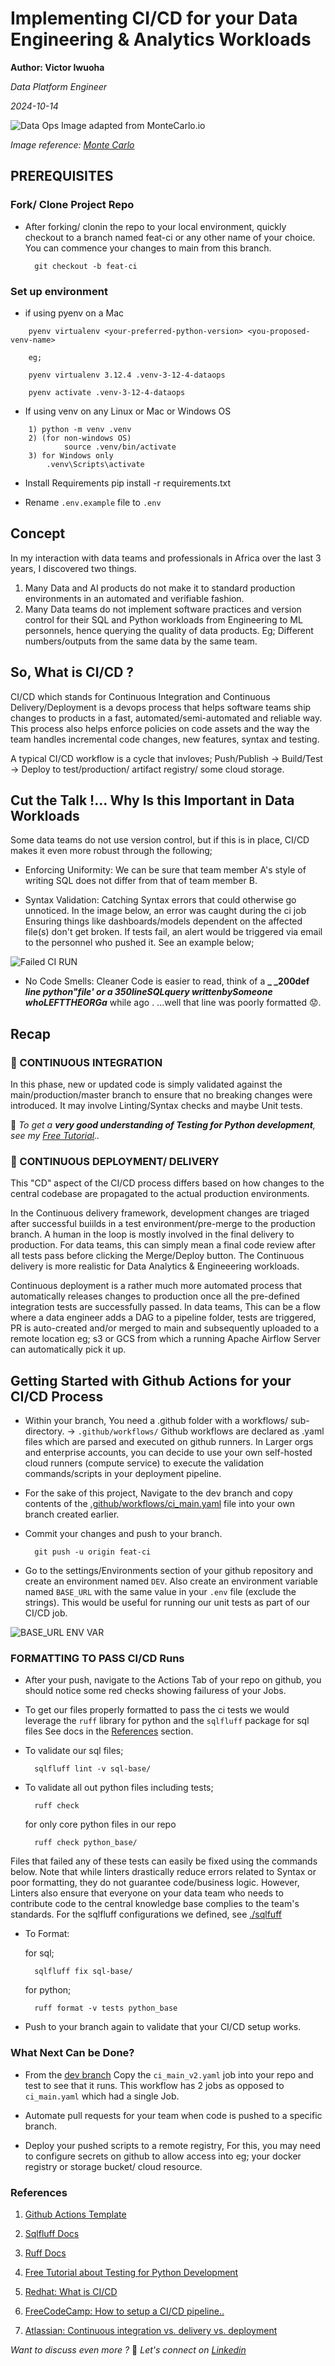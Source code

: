 # Implementing CI/CD for your Data Engineering & Analytics Workloads
**Author: Victor Iwuoha**

*Data Platform Engineer*

_2024-10-14_

![Data Ops Image adapted from MonteCarlo.io](assets/DataOps-framework-mc.jpg)

_Image reference: [Monte Carlo](https://www.montecarlodata.com/blog-what-is-dataops/)_

## PREREQUISITES


### Fork/ Clone Project Repo

- After forking/ clonin the repo to your local environment, quickly checkout to a branch named feat-ci or any other name of your choice. You can commence your changes to main from this branch.

        git checkout -b feat-ci

### Set up environment

- if using pyenv on a Mac

```
    pyenv virtualenv <your-preferred-python-version> <you-proposed-venv-name>

    eg; 
    
    pyenv virtualenv 3.12.4 .venv-3-12-4-dataops

    pyenv activate .venv-3-12-4-dataops 
```

- If using venv on any Linux or Mac or Windows OS

```
    1) python -m venv .venv
    2) (for non-windows OS) 
            source .venv/bin/activate
    3) for Windows only
        .venv\Scripts\activate
```

- Install Requirements
        pip install -r requirements.txt

- Rename `.env.example` file to `.env`


## Concept

In my interaction with data teams and professionals in Africa over the last 3 years, I discovered two things. 
1) Many Data and AI products do not make it to standard production environments in an automated and verifiable fashion.
2) Many Data teams do not implement software practices and version control for their SQL and Python workloads from Engineering to ML personnels, hence querying the quality of data products. Eg; Different numbers/outputs from the same data by the same team.


## So, What is CI/CD ?

CI/CD which stands for Continuous Integration and Continuous Delivery/Deployment is a devops process that helps software teams ship changes to products in a fast, automated/semi-automated and reliable way. This process also helps enforce policies on code assets and the way the team handles incremental code changes, new features, syntax and testing.

A typical CI/CD workflow is a cycle that invloves; Push/Publish -> Build/Test -> Deploy to test/production/ artifact registry/ some cloud storage.

## Cut the Talk !... Why Is this Important in Data Workloads

Some data teams do not use version control, but if this is in place, CI/CD makes it even more robust through the following;

- Enforcing Uniformity: We can be sure that team member A's style of writing SQL does not differ from that of team member B.

- Syntax Validation: Catching Syntax errors that could otherwise go unnoticed. In the image below, an error was caught during the ci job Ensuring things like dashboards/models dependent on the affected file(s) don't get broken. If tests fail, an alert would be triggered via email to the personnel who pushed it. See an example below;

![Failed CI RUN](assets/failed_ci_run.png)

- No Code Smells: Cleaner Code is easier to read, think of a **_ _200def _line python"file' or a 350lineSQLquery writtenbySomeone whoLEFTTHEORGa_** while ago . ...well that line was poorly formatted 😟.

## Recap
### 🔗 CONTINUOUS INTEGRATION
In this phase, new or updated code is simply validated against the main/production/master branch to ensure that no breaking changes were introduced. It may involve Linting/Syntax checks and maybe Unit tests. 

🎉 _To get a **very good understanding of Testing for Python development**, see my [Free Tutorial](https://github.com/VICIWUOHA/python-tests-tutorial).._


### 🔗 CONTINUOUS DEPLOYMENT/ DELIVERY

This "CD" aspect of the CI/CD process differs based on how changes to the central codebase are propagated to the actual production environments.

In the Continuous delivery framework, development changes are triaged after successful buiilds in a test environment/pre-merge to the production branch. A human in the loop is mostly involved in the final delivery to production. For data teams, this can simply mean a final code review after all tests pass before clicking the Merge/Deploy button. The Continuous delivery is more realistic for Data Analytics & Engineeering workloads.

Continuous deployment is a rather much more automated process that automatically releases changes to production once all the pre-defined integration tests are successfully passed. In data teams, This can be a flow where a data engineer adds a DAG to a pipeline folder, tests are triggered, PR is auto-created and/or merged to main and subsequently uploaded to a remote location eg; s3 or GCS from which a running Apache Airflow Server can automatically pick it up.



## Getting Started with Github Actions for your CI/CD Process

- Within your branch, You need a .github folder with a workflows/ sub-directory. -> `.github/workflows/`
Github workflows are declared as .yaml files which are parsed and executed on github runners. In Larger orgs and enterprise accounts, you can decide to use your own self-hosted cloud runners (compute service) to execute the validation commands/scripts in your deployment pipeline.

- For the sake of this project, Navigate to the dev branch and copy contents of the [.github/workflows/ci_main.yaml](https://github.com/VICIWUOHA/dataops-ci-cd/blob/dev/.github/workflows/ci_main.yaml) file into your own branch created earlier.

- Commit your changes and push to your branch.

        git push -u origin feat-ci

- Go to the settings/Environments section of your github repository and create an environment named `DEV`. Also create an environment variable named `BASE_URL` with the same value in your `.env` file (exclude the strings). This would be useful for running our unit tests as part of our CI/CD job.


![BASE_URL ENV VAR](assets/env_var.png)




### FORMATTING TO PASS CI/CD Runs

- After your push, navigate to the Actions Tab of your repo on github, you should notice some red checks showing failuress of your Jobs.

- To get our files properly formatted to pass the ci tests we would leverage the `ruff` library for python and the `sqlfluff` package for sql files See docs in the [References](https://github.com/VICIWUOHA/dataops-ci-cd?tab=readme-ov-file#references) section.

- To validate our sql files;

        sqlfluff lint -v sql-base/

- To validate all out python files including tests;

        ruff check

    for only core python files in our repo

        ruff check python_base/

Files that failed any of these tests can easily be fixed using the commands below.
Note that while linters drastically reduce errors related to Syntax or poor formatting, they do not guarantee code/business logic. However, Linters also ensure that everyone on your data team who needs to contribute code to the central knowledge base complies to the team's standards. For the sqlfluff configurations we defined, see [./sqlfuff](.sqlfluff)

- To Format:

    for sql;
        
        sqlfluff fix sql-base/

    
    for python;

        ruff format -v tests python_base


- Push to your branch again to validate that your CI/CD setup works.

### What Next Can be Done?

- From the [dev branch](https://github.com/VICIWUOHA/dataops-ci-cd/blob/dev/.github/workflows/ci_main_v2.yaml) Copy the `ci_main_v2.yaml` job into your repo and test to see that it runs. This workflow has 2 jobs as opposed to `ci_main.yaml` which had a single Job.

- Automate pull requests for your team when code is pushed to a specific branch.

- Deploy your pushed scripts to a remote registry, For this, you may need to configure secrets on github to allow access into eg; your docker registry or storage bucket/ cloud resource.



### References

1. [Github Actions Template](https://docs.github.com/en/actions/writing-workflows/workflow-syntax-for-github-actions)

2. [Sqlfluff Docs](https://docs.sqlfluff.com/en/stable)

3. [Ruff Docs](https://docs.astral.sh/ruff/)

4. [Free Tutorial about Testing for Python Development](https://github.com/VICIWUOHA/python-tests-tutorial)

5. [Redhat: What is CI/CD](https://www.redhat.com/en/topics/devops/what-is-ci-cd)

6. [FreeCodeCamp: How to setup a CI/CD pipeline..](https://www.freecodecamp.org/news/how-to-setup-a-ci-cd-pipeline-with-github-actions-and-aws/)

6. [Atlassian: Continuous integration vs. delivery vs. deployment](https://www.atlassian.com/continuous-delivery/principles/continuous-integration-vs-delivery-vs-deployment)


_Want to discuss even more ?_
🤝 _Let's connect on [Linkedin](https://linkedin.com/in/viciwuoha)_ 